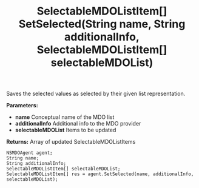 ﻿---
uid: crmscript_ref_NSMDOAgent_SetSelected
title: SelectableMDOListItem[] SetSelected(String name, String additionalInfo, SelectableMDOListItem[] selectableMDOList)
intellisense: NSMDOAgent.SetSelected
keywords: NSMDOAgent, SetSelected
so.topic: reference
---

Saves the selected values as selected by their given list representation.

**Parameters:**
 - **name** Conceptual name of the MDO list
 - **additionalInfo** Additional info to the MDO provider
 - **selectableMDOList** Items to be updated

**Returns:** Array of updated SelectableMDOListItems

```crmscript
NSMDOAgent agent;
String name;
String additionalInfo;
SelectableMDOListItem[] selectableMDOList;
SelectableMDOListItem[] res = agent.SetSelected(name, additionalInfo, selectableMDOList);
```

